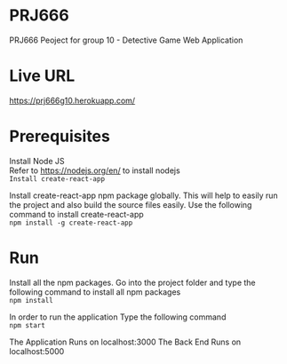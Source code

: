 # PRJ666  
PRJ666 Peoject for group 10 - Detective Game Web Application  

# Live URL
https://prj666g10.herokuapp.com/

# Prerequisites
Install Node JS    
Refer to https://nodejs.org/en/ to install nodejs    
```Install create-react-app```  

Install create-react-app npm package globally. This will help to easily run the project and also build the source files easily. Use the following command to install create-react-app    
```npm install -g create-react-app```  

# Run  

Install all the npm packages. Go into the project folder and type the following command to install all npm packages    
```npm install```  

In order to run the application Type the following command     
```npm start```   

The Application Runs on localhost:3000
The Back End Runs on localhost:5000
